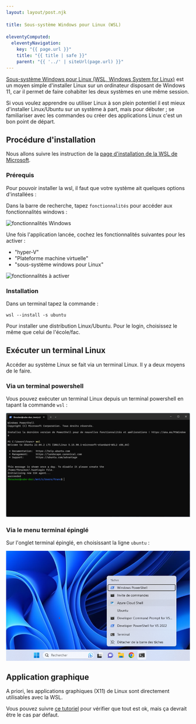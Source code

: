 ```yaml
---
layout: layout/post.njk

title: Sous-système Windows pour Linux (WSL)

eleventyComputed:
  eleventyNavigation:
    key: "{{ page.url }}"
    title: "{{ title | safe }}"
    parent: "{{ '../' | siteUrl(page.url) }}"
---
```


[Sous-système Windows pour Linux (WSL, Windows System for Linux)](https://learn.microsoft.com/fr-fr/windows/wsl/) est un moyen simple d'installer Linux sur un ordinateur disposant de Windows 11, car il permet de faire cohabiter les deux systèmes en une même session.

Si vous voulez apprendre ou utiliser Linux à son plein potentiel il est mieux d'installer Linux/Ubuntu sur un système à part, mais pour débuter ; se familiariser avec les commandes ou créer des applications Linux c'est un bon point de départ.

## Procédure d'installation

Nous allons suivre les instruction de la [page d'installation de la WSL de Microsoft]((https://learn.microsoft.com/fr-fr/windows/wsl/install)).

### Prérequis

Pour pouvoir installer la wsl, il faut que votre système ait quelques options d'installées :

Dans la barre de recherche, tapez `fonctionnalités` pour accéder aux fonctionnalités windows :

![fonctionnalités Windows](fonctionnalités.png)

Une fois l'application lancée, cochez les fonctionnalités suivantes pour les activer :

* "hyper-V"
* "Plateforme machine virtuelle"
* "sous-système windows pour Linux"

![fonctionnalités à activer](fonctionnalités-wsl.png)

### Installation

Dans un terminal tapez la commande :

```
wsl --install -s ubuntu
```

Pour installer une distribution Linux/Ubuntu. Pour le login, choisissez le même que celui de l'école/fac.

## Exécuter un terminal Linux

Accéder au système Linux se fait via un terminal Linux. Il y a deux moyens de le faire.

### Via un terminal powershell

Vous pouvez exécuter un terminal Linux depuis un terminal powershell en tapant la commande `wsl` :

![wsl powershell](wsl-powershell.png)

### Via le menu terminal épinglé

Sur l'onglet terminal épinglé, en choisissant la ligne `ubuntu` :

![wsl menu épinglé](wsl-menu-épinglé.png)

## Application graphique

A priori, les applications graphiques (X11) de Linux sont directement utilisables avec la WSL.

Vous pouvez suivre [ce tutoriel](https://learn.microsoft.com/fr-fr/windows/wsl/tutorials/gui-apps) pour vérifier que tout est ok, mais ça devrait être le cas par défaut.
